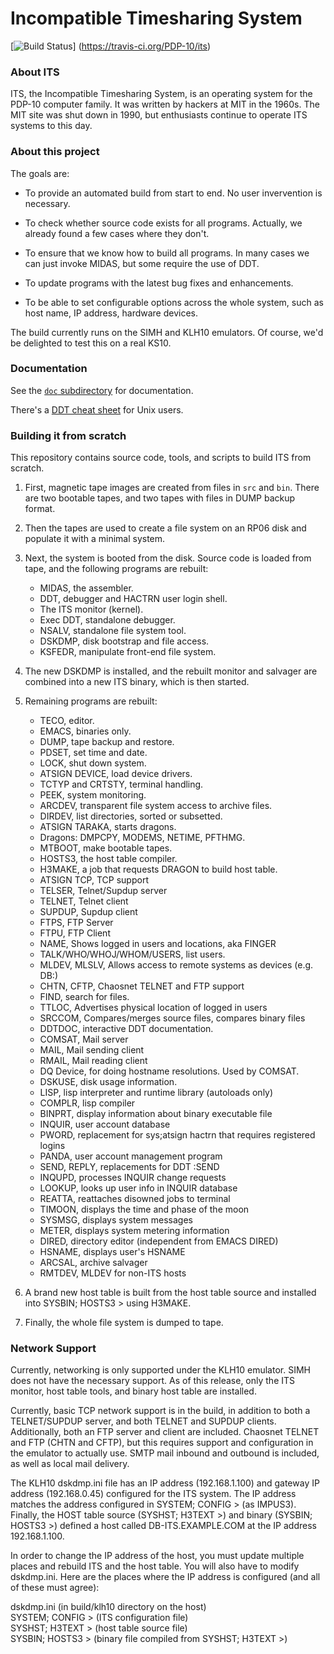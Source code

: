 # Incompatible Timesharing System

[![Build Status](https://travis-ci.org/PDP-10/its.svg?branch=master)]
(https://travis-ci.org/PDP-10/its)

### About ITS

ITS, the Incompatible Timesharing System, is an operating system for
the PDP-10 computer family.  It was written by hackers at MIT in the
1960s.  The MIT site was shut down in 1990, but enthusiasts continue
to operate ITS systems to this day.

### About this project

The goals are:

- To provide an automated build from start to end.  No user
  invervention is necessary.

- To check whether source code exists for all programs.  Actually, we
  already found a few cases where they don't.

- To ensure that we know how to build all programs.  In many cases we
  can just invoke MIDAS, but some require the use of DDT.

- To update programs with the latest bug fixes and enhancements.

- To be able to set configurable options across the whole system, such
  as host name, IP address, hardware devices.

The build currently runs on the SIMH and KLH10 emulators.  Of course,
we'd be delighted to test this on a real KS10.

### Documentation

See the [`doc` subdirectory](doc) for documentation.

There's a [DDT cheat sheet](doc/DDT.md) for Unix users.

### Building it from scratch

This repository contains source code, tools, and scripts to build ITS
from scratch.

1. First, magnetic tape images are created from files in `src` and
   `bin`.  There are two bootable tapes, and two tapes with files in
   DUMP backup format.

2. Then the tapes are used to create a file system on an RP06 disk and
   populate it with a minimal system.

3. Next, the system is booted from the disk.  Source code is loaded
   from tape, and the following programs are rebuilt:

   - MIDAS, the assembler.
   - DDT, debugger and HACTRN user login shell.
   - The ITS monitor (kernel).
   - Exec DDT, standalone debugger.
   - NSALV, standalone file system tool.
   - DSKDMP, disk bootstrap and file access.
   - KSFEDR, manipulate front-end file system.

4. The new DSKDMP is installed, and the rebuilt monitor and salvager
   are combined into a new ITS binary, which is then started.

5. Remaining programs are rebuilt:

   - TECO, editor.
   - EMACS, binaries only.
   - DUMP, tape backup and restore.
   - PDSET, set time and date.
   - LOCK, shut down system.
   - ATSIGN DEVICE, load device drivers.
   - TCTYP and CRTSTY, terminal handling.
   - PEEK, system monitoring.
   - ARCDEV, transparent file system access to archive files.
   - DIRDEV, list directories, sorted or subsetted.
   - ATSIGN TARAKA, starts dragons.
   - Dragons: DMPCPY, MODEMS, NETIME, PFTHMG.
   - MTBOOT, make bootable tapes.
   - HOSTS3, the host table compiler.
   - H3MAKE, a job that requests DRAGON to build host table.
   - ATSIGN TCP, TCP support
   - TELSER, Telnet/Supdup server
   - TELNET, Telnet client
   - SUPDUP, Supdup client
   - FTPS, FTP Server
   - FTPU, FTP Client
   - NAME, Shows logged in users and locations, aka FINGER
   - TALK/WHO/WHOJ/WHOM/USERS, list users.
   - MLDEV, MLSLV, Allows access to remote systems as devices (e.g. DB:)
   - CHTN, CFTP, Chaosnet TELNET and FTP support
   - FIND, search for files.
   - TTLOC, Advertises physical location of logged in users
   - SRCCOM, Compares/merges source files, compares binary files
   - DDTDOC, interactive DDT documentation.
   - COMSAT, Mail server
   - MAIL, Mail sending client
   - RMAIL, Mail reading client
   - DQ Device, for doing hostname resolutions. Used by COMSAT.
   - DSKUSE, disk usage information.
   - LISP, lisp interpreter and runtime library (autoloads only)
   - COMPLR, lisp compiler
   - BINPRT, display information about binary executable file
   - INQUIR, user account database
   - PWORD, replacement for sys;atsign hactrn that requires registered logins
   - PANDA, user account management program
   - SEND, REPLY, replacements for DDT :SEND 
   - INQUPD, processes INQUIR change requests
   - LOOKUP, looks up user info in INQUIR database
   - REATTA, reattaches disowned jobs to terminal
   - TIMOON, displays the time and phase of the moon
   - SYSMSG, displays system messages
   - METER, displays system metering information
   - DIRED, directory editor (independent from EMACS DIRED)
   - HSNAME, displays user's HSNAME
   - ARCSAL, archive salvager
   - RMTDEV, MLDEV for non-ITS hosts

6. A brand new host table is built from the host table source and
   installed into SYSBIN; HOSTS3 > using H3MAKE.

7. Finally, the whole file system is dumped to tape.

### Network Support

Currently, networking is only supported under the KLH10 emulator. SIMH does
not have the necessary support. As of this release, only the ITS monitor,
host table tools, and binary host table are installed. 

Currently, basic TCP network support is in the build, in addition to
both a TELNET/SUPDUP server, and both TELNET and SUPDUP clients.
Additionally, both an FTP server and client are included. Chaosnet TELNET 
and FTP (CHTN and CFTP), but this requires support and configuration
in the emulator to actually use. SMTP mail inbound and outbound is included,
as well as local mail delivery.

The KLH10 dskdmp.ini file has an IP address (192.168.1.100) and gateway IP 
address (192.168.0.45) configured for the ITS system. The IP address 
matches the address configured in SYSTEM; CONFIG > (as IMPUS3). Finally,
the HOST table source (SYSHST; H3TEXT >) and binary (SYSBIN; HOSTS3 >)
defined a host called DB-ITS.EXAMPLE.COM at the IP address 192.168.1.100.

In order to change the IP address of the host, you must update multiple
places and rebuild ITS and the host table. You will also have to modify
dskdmp.ini.  Here are the places where the IP address is configured (and all
of these must agree):

dskdmp.ini (in build/klh10 directory on the host)  
SYSTEM; CONFIG > (ITS configuration file)  
SYSHST; H3TEXT > (host table source file)  
SYSBIN; HOSTS3 > (binary file compiled from SYSHST; H3TEXT >)
